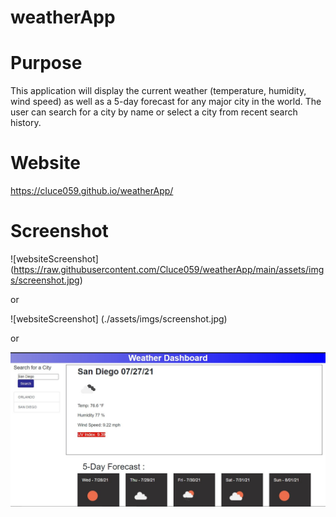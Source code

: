 # weatherApp

# Purpose
This application will display the current weather (temperature, humidity, wind speed) as well as a 5-day forecast for any major city in the world. The user can search for a city by name or select a city from recent search history. 

# Website
https://cluce059.github.io/weatherApp/

# Screenshot
![websiteScreenshot] (https://raw.githubusercontent.com/Cluce059/weatherApp/main/assets/imgs/screenshot.jpg)

or

![websiteScreenshot] (./assets/imgs/screenshot.jpg)

or 

![websiteScreenshot](assets\imgs\screenshot.jpg)